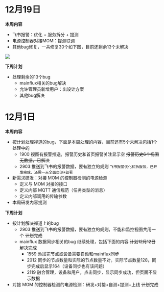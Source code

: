 # 12月19日

**本周内容**

- 飞书报警：优化 + 服务拆分 + 提测
- 电源控制器对接MOM：提测联调
- 其他bug修复，一共修复30个如下图，目前还剩余13个未解决

![](https://cdn.nlark.com/yuque/0/2023/png/267064/1702273526157-d32ede38-72a4-4fb9-adb4-5cbd72ce156d.png?x-oss-process=image%2Fresize%2Cw_1875%2Climit_0&zoom=40)


**下周计划**

- 处理剩余的13个bug
    - mainflux相关的bug解决
    - 允许管理员新增用户：出设计方案
    - 其他bug解决

# 12月1日

**本周内容**

- 按计划处理禅道的bug，下面是本周处理的内容，目前还有5个未解决包括1个处理中的
    - 1900 视图有报警推送，报警历史和首页报警关注显示空 ~~报警历史6个视图无数据，已解决~~
    - 2903 推送到飞书的报警数据，要有独立的规则 `飞书报警优化和拆服务，已开发完成，还需一天全面自测+部署`
- 新需求研发：对接 MOM 的控制器检测的电源检测
    - 定义与 MOM 对接的接口
    - 定义内部 MQTT 通信规范（任务类型的消息）
    - 定义内部调用的传输参数
- 本周研发内容提测

**下周计划**

- 按计划解决禅道上的bug
    - 2903 推送到飞书的报警数据，要有独立的规则，不能和监控视图共用一个 ~~计划完成~~
    - mainflux 数据同步相关的bug 继续处理，包括下面的内容 ~~计划12月12日解决完成~~
        - 1559 添加完节点或设备需要自动和mainflux同步
        - 2012 同步的节点数量和实际的节点数量不对，实际节点数量128，同步完成后显示164（设备同步也有该问题）
        - 2119 融合管理，设备和用户，点击同步，显示同步成功，但页面不显示数据
- 对接 MOM 的控制器检测的电源检测：研发+对接+自测+提测+上线 ~~计划完成~~